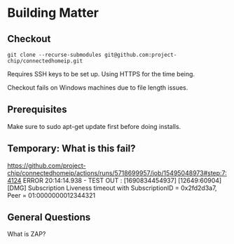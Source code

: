 # Building Matter
## Checkout
```
git clone --recurse-submodules git@github.com:project-chip/connectedhomeip.git
```
Requires SSH keys to be set up. Using HTTPS for the time being.

Checkout fails on Windows machines due to file length issues.

## Prerequisites
Make sure to sudo apt-get update first before doing installs.

## Temporary: What is this fail?
https://github.com/project-chip/connectedhomeip/actions/runs/5718699957/job/15495048973#step:7:4124
ERROR   20:14:14.938 - TEST OUT  : [1690834454937] [12649:60904] [DMG] Subscription Liveness timeout with SubscriptionID = 0x2fd2d3a7, Peer = 01:0000000012344321

## General Questions
  What is ZAP?
